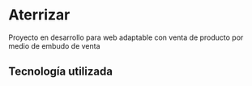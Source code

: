 <h1>Aterrizar </h1>

<p>Proyecto en desarrollo para web adaptable con venta de producto por medio de embudo de venta </p>

<h2> Tecnología utilizada </h2>